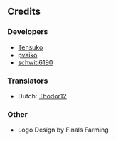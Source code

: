 ## Credits
### Developers
* [Tensuko](/Tensuko)
* [pvaiko](/pvaiko)
* [schwiti6190](/schwiti6190)

### Translators
* Dutch: [Thodor12](/Thodor12)

### Other
* Logo Design by Finals Farming